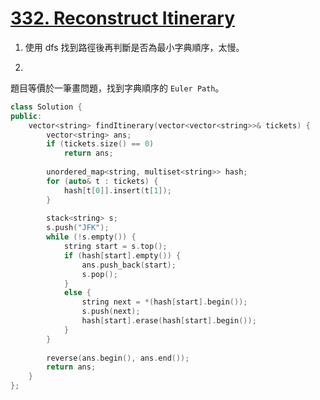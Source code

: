 # [332. Reconstruct Itinerary](https://leetcode.com/problems/reconstruct-itinerary/)

1. 使用 dfs 找到路徑後再判斷是否為最小字典順序，太慢。

2. 

題目等價於一筆畫問題，找到字典順序的 `Euler Path`。

```c++
class Solution {
public:
    vector<string> findItinerary(vector<vector<string>>& tickets) {
        vector<string> ans;
        if (tickets.size() == 0)
            return ans;
        
        unordered_map<string, multiset<string>> hash;
        for (auto& t : tickets) {
            hash[t[0]].insert(t[1]);
        }
        
        stack<string> s;
        s.push("JFK");
        while (!s.empty()) {
            string start = s.top();
            if (hash[start].empty()) {
                ans.push_back(start);
                s.pop();
            } 
            else {
                string next = *(hash[start].begin());
                s.push(next);
                hash[start].erase(hash[start].begin());
            }
        }
        
        reverse(ans.begin(), ans.end());
        return ans;
    }
};
```